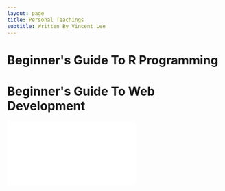 ```yaml
---
layout: page
title: Personal Teachings
subtitle: Written By Vincent Lee
---
```


# Beginner's Guide To R Programming

# Beginner's Guide To Web Development

<embed src="img/web.pdf">
